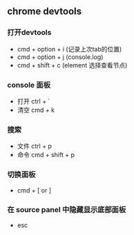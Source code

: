 ## chrome devtools

### 打开devtools
- cmd + option + i (记录上次tab的位置)
- cmd + option + j (console.log)
- cmd + shift + c (element 选择查看节点)

### console 面板
- 打开 ctrl + `
- 清空 cmd + k

### 搜索
- 文件 ctrl + p
- 命令 cmd + shift + p

### 切换面板
- cmd + [ or ]

### 在 source panel 中隐藏显示底部面板
- esc